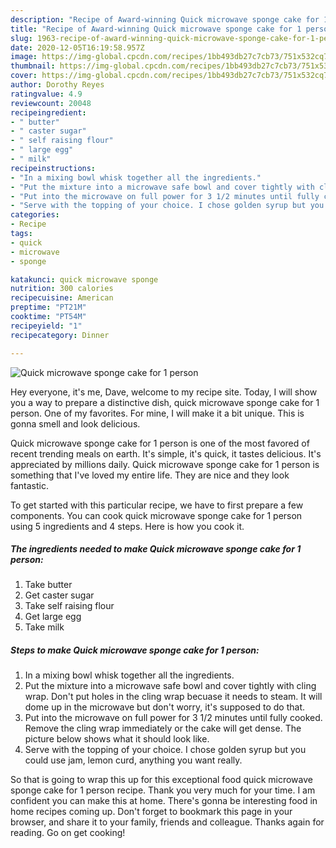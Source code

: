```yaml
---
description: "Recipe of Award-winning Quick microwave sponge cake for 1 person"
title: "Recipe of Award-winning Quick microwave sponge cake for 1 person"
slug: 1963-recipe-of-award-winning-quick-microwave-sponge-cake-for-1-person
date: 2020-12-05T16:19:58.957Z
image: https://img-global.cpcdn.com/recipes/1bb493db27c7cb73/751x532cq70/quick-microwave-sponge-cake-for-1-person-recipe-main-photo.jpg
thumbnail: https://img-global.cpcdn.com/recipes/1bb493db27c7cb73/751x532cq70/quick-microwave-sponge-cake-for-1-person-recipe-main-photo.jpg
cover: https://img-global.cpcdn.com/recipes/1bb493db27c7cb73/751x532cq70/quick-microwave-sponge-cake-for-1-person-recipe-main-photo.jpg
author: Dorothy Reyes
ratingvalue: 4.9
reviewcount: 20048
recipeingredient:
- " butter"
- " caster sugar"
- " self raising flour"
- " large egg"
- " milk"
recipeinstructions:
- "In a mixing bowl whisk together all the ingredients."
- "Put the mixture into a microwave safe bowl and cover tightly with cling wrap. Don&#39;t put holes in the cling wrap becuase it needs to steam. It will dome up in the microwave but don&#39;t worry, it&#39;s supposed to do that."
- "Put into the microwave on full power for 3 1/2 minutes until fully cooked. Remove the cling wrap immediately or the cake will get dense. The picture below shows what it should look like."
- "Serve with the topping of your choice. I chose golden syrup but you could use jam, lemon curd, anything you want really."
categories:
- Recipe
tags:
- quick
- microwave
- sponge

katakunci: quick microwave sponge 
nutrition: 300 calories
recipecuisine: American
preptime: "PT21M"
cooktime: "PT54M"
recipeyield: "1"
recipecategory: Dinner

---
```



![Quick microwave sponge cake for 1 person](https://img-global.cpcdn.com/recipes/1bb493db27c7cb73/751x532cq70/quick-microwave-sponge-cake-for-1-person-recipe-main-photo.jpg)

Hey everyone, it's me, Dave, welcome to my recipe site. Today, I will show you a way to prepare a distinctive dish, quick microwave sponge cake for 1 person. One of my favorites. For mine, I will make it a bit unique. This is gonna smell and look delicious.

Quick microwave sponge cake for 1 person is one of the most favored of recent trending meals on earth. It's simple, it's quick, it tastes delicious. It's appreciated by millions daily. Quick microwave sponge cake for 1 person is something that I've loved my entire life. They are nice and they look fantastic.




To get started with this particular recipe, we have to first prepare a few components. You can cook quick microwave sponge cake for 1 person using 5 ingredients and 4 steps. Here is how you cook it.

<!--inarticleads1-->

##### The ingredients needed to make Quick microwave sponge cake for 1 person:

1. Take  butter
1. Get  caster sugar
1. Take  self raising flour
1. Get  large egg
1. Take  milk




<!--inarticleads2-->

##### Steps to make Quick microwave sponge cake for 1 person:

1. In a mixing bowl whisk together all the ingredients.
1. Put the mixture into a microwave safe bowl and cover tightly with cling wrap. Don&#39;t put holes in the cling wrap becuase it needs to steam. It will dome up in the microwave but don&#39;t worry, it&#39;s supposed to do that.
1. Put into the microwave on full power for 3 1/2 minutes until fully cooked. Remove the cling wrap immediately or the cake will get dense. The picture below shows what it should look like.
1. Serve with the topping of your choice. I chose golden syrup but you could use jam, lemon curd, anything you want really.




So that is going to wrap this up for this exceptional food quick microwave sponge cake for 1 person recipe. Thank you very much for your time. I am confident you can make this at home. There's gonna be interesting food in home recipes coming up. Don't forget to bookmark this page in your browser, and share it to your family, friends and colleague. Thanks again for reading. Go on get cooking!
